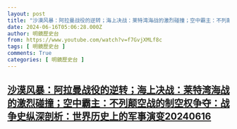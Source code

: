 ```yaml
---
layout: post
title: "沙漠风暴：阿拉曼战役的逆转；海上决战：莱特湾海战的激烈碰撞；空中霸主：不列颠空战的制空权争夺：战争史纵深剖析：世界历史上的军事演变20240616"
date: 2024-06-16T05:06:28.000Z
author: 明鏡歷史台
from: https://www.youtube.com/watch?v=f7GvjXMLf8c
tags: [ 明鏡歷史台 ]
comments: True
categories: [ 明鏡歷史台 ]
---
```

<!--1718514388000-->
[沙漠风暴：阿拉曼战役的逆转；海上决战：莱特湾海战的激烈碰撞；空中霸主：不列颠空战的制空权争夺：战争史纵深剖析：世界历史上的军事演变20240616](https://www.youtube.com/watch?v=f7GvjXMLf8c)
------

<div>

</div>
